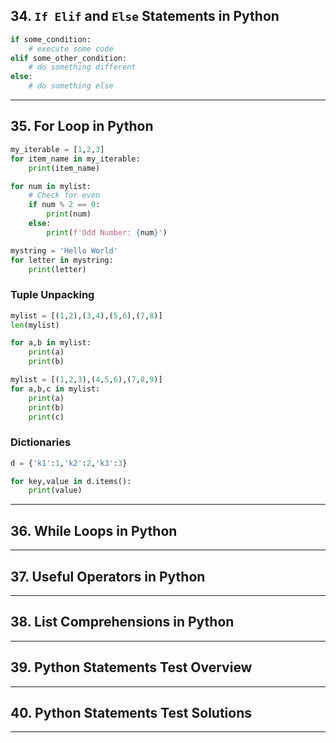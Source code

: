 ## 34. `If Elif` and `Else` Statements in Python

```python
if some_condition:
    # execute some code
elif some_other_condition:
    # do something different
else:
    # do something else
```

***

## 35. For Loop in Python

```python
my_iterable = [1,2,3]
for item_name in my_iterable:
    print(item_name)
```

```python
for num in mylist:
    # Check for even
    if num % 2 == 0:
        print(num)
    else:
        print(f'Odd Number: {num}')
```

```python
mystring = 'Hello World'
for letter in mystring:
    print(letter)
```

### Tuple Unpacking

```python
mylist = [(1,2),(3,4),(5,6),(7,8)]
len(mylist)

for a,b in mylist:
    print(a)
    print(b)
```

```python
mylist = [(1,2,3),(4,5,6),(7,8,9)]
for a,b,c in mylist:
    print(a)
    print(b)
    print(c)
```

### Dictionaries

```python
d = {'k1':1,'k2':2,'k3':3}

for key,value in d.items():
    print(value)
```

***

## 36. While Loops in Python

***

## 37. Useful Operators in Python

***

## 38. List Comprehensions in Python

***

## 39. Python Statements Test Overview

***

## 40. Python Statements Test Solutions

***
